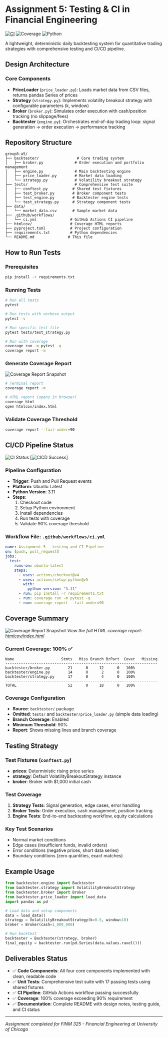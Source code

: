 # Assignment 5: Testing & CI in Financial Engineering

[![CI](https://github.com/choijaewon959/group8-a5/actions/workflows/ci.yml/badge.svg)](https://github.com/choijaewon959/group8-a5/actions/workflows/ci.yml)
![Coverage](https://img.shields.io/badge/coverage-100%25-brightgreen)
![Python](https://img.shields.io/badge/python-3.11-blue)

A lightweight, deterministic daily backtesting system for quantitative trading strategies with comprehensive testing and CI/CD pipeline.

## Design Architecture

### Core Components

* **PriceLoader** (`price_loader.py`): Loads market data from CSV files, returns pandas Series of prices
* **Strategy** (`strategy.py`): Implements volatility breakout strategy with configurable parameters (k, window)
* **Broker** (`broker.py`): Simulates order execution with cash/position tracking (no slippage/fees)
* **Backtester** (`engine.py`): Orchestrates end-of-day trading loop: signal generation → order execution → performance tracking

## Repository Structure

```
group8-a5/
├── backtester/                 # Core trading system
│   ├── broker.py              # Order execution and portfolio management
│   ├── engine.py              # Main backtesting engine
│   ├── price_loader.py        # Market data loading
│   └── strategy.py            # Volatility breakout strategy
├── tests/                     # Comprehensive test suite
│   ├── conftest.py           # Shared test fixtures
│   ├── test_broker.py        # Broker component tests
│   ├── test_engine.py        # Backtester engine tests
│   └── test_strategy.py      # Strategy component tests
├── data/
│   └── market_data.csv       # Sample market data
├── .github/workflows/
│   └── ci.yml               # GitHub Actions CI pipeline
├── htmlcov/                 # Coverage HTML reports
├── pyproject.toml           # Project configuration
├── requirements.txt         # Python dependencies
└── README.md               # This file
```

## How to Run Tests

### Prerequisites
```bash
pip install -r requirements.txt
```

### Running Tests
```bash
# Run all tests
pytest

# Run tests with verbose output
pytest -v

# Run specific test file
pytest tests/test_strategy.py

# Run with coverage
coverage run -m pytest -q
coverage report -m
```

### Generate Coverage Report
![Coverage Report Snapshot](./img/cov-html-screenshot.png)

```bash
# Terminal report
coverage report -m

# HTML report (opens in browser)
coverage html
open htmlcov/index.html
```

### Validate Coverage Threshold
```bash
coverage report --fail-under=90
```

## CI/CD Pipeline Status

![CI Status](https://github.com/choijaewon959/group8-a5/actions/workflows/ci.yml/badge.svg)
[![CICD Success](./img/ci-cd-success-remote.png)]


### Pipeline Configuration
- **Trigger**: Push and Pull Request events
- **Platform**: Ubuntu Latest
- **Python Version**: 3.11
- **Steps**:
  1. Checkout code
  2. Setup Python environment
  3. Install dependencies
  4. Run tests with coverage
  5. Validate 90% coverage threshold

### Workflow File: `.github/workflows/ci.yml`
```yaml
name: Assignment 5 - testing and CI Pipeline
on: [push, pull_request]
jobs:
  test:
    runs-on: ubuntu-latest
    steps:
      - uses: actions/checkout@v4
      - uses: actions/setup-python@v5
        with:
          python-version: "3.11"
      - run: pip install -r requirements.txt
      - run: coverage run -m pytest -q
      - run: coverage report --fail-under=90
```

## Coverage Summary
![Coverage Report Snapshot](./img/test-success-remote.png)
_View the full HTML coverage report: [htmlcov/index.html](htmlcov/index.html)_

### Current Coverage: **100%** ✅

```
Name                     Stmts   Miss Branch BrPart  Cover   Missing
--------------------------------------------------------------------
backtester/broker.py        21      0     12      0   100%
backtester/engine.py        14      0      2      0   100%
backtester/strategy.py      17      0      4      0   100%
--------------------------------------------------------------------
TOTAL                       52      0     18      0   100%
```

### Coverage Configuration
- **Source**: `backtester/` package
- **Omitted**: `tests/` and `backtester/price_loader.py` (simple data loading)
- **Branch Coverage**: Enabled
- **Minimum Threshold**: 90%
- **Report**: Shows missing lines and branch coverage

## Testing Strategy

### Test Fixtures (`conftest.py`)
- **prices**: Deterministic rising price series
- **strategy**: Default VolatilityBreakoutStrategy instance
- **broker**: Broker with $1,000 initial cash

### Test Coverage
1. **Strategy Tests**: Signal generation, edge cases, error handling
2. **Broker Tests**: Order execution, cash management, position tracking
3. **Engine Tests**: End-to-end backtesting workflow, equity calculations

### Key Test Scenarios
- Normal market conditions
- Edge cases (insufficient funds, invalid orders)
- Error conditions (negative prices, short data series)
- Boundary conditions (zero quantities, exact matches)

## Example Usage

```python
from backtester.engine import Backtester
from backtester.strategy import VolatilityBreakoutStrategy
from backtester.broker import Broker
from backtester.price_loader import load_data
import pandas as pd

# Load data and setup components
data = load_data()
strategy = VolatilityBreakoutStrategy(k=0.5, window=10)
broker = Broker(cash=1_000_000)

# Run backtest
backtester = Backtester(strategy, broker)
final_equity = backtester.run(pd.Series(data.values.ravel()))
```

## Deliverables Status

- ✅ **Code Components**: All four core components implemented with clean, readable code
- ✅ **Unit Tests**: Comprehensive test suite with 17 passing tests using shared fixtures
- ✅ **CI Pipeline**: GitHub Actions workflow passing successfully
- ✅ **Coverage**: 100% coverage exceeding 90% requirement
- ✅ **Documentation**: Complete README with design notes, testing guide, and CI status

---

*Assignment completed for FINM 325 - Financial Engineering at University of Chicago*

